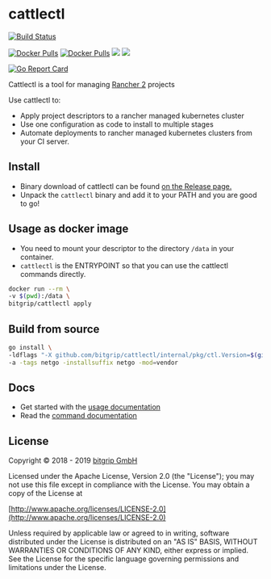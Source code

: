 cattlectl
=========

[![Build Status](https://travis-ci.com/bitgrip/cattlectl.svg?branch=master)](https://travis-ci.com/bitgrip/cattlectl)

[![Docker Pulls](https://img.shields.io/docker/stars/bitgrip/cattlectl.svg)](https://store.docker.com/community/images/bitgrip/cattlectl)
[![Docker Pulls](https://img.shields.io/docker/pulls/bitgrip/cattlectl.svg)](https://store.docker.com/community/images/bitgrip/cattlectl)
[![](https://images.microbadger.com/badges/image/bitgrip/cattlectl.svg)](https://microbadger.com/images/bitgrip/cattlectl "Get your own image badge on microbadger.com")
[![](https://images.microbadger.com/badges/version/bitgrip/cattlectl.svg)](https://microbadger.com/images/bitgrip/cattlectl "Get your own version badge on microbadger.com")

[![Go Report Card](https://goreportcard.com/badge/github.com/bitgrip/cattlectl)](https://goreportcard.com/report/github.com/bitgrip/cattlectl)

Cattlectl is a tool for managing [Rancher 2](https://rancher.io) projects

Use cattlectl to:

* Apply project descriptors to a rancher managed kubernetes cluster
* Use one configuration as code to install to multiple stages
* Automate deployments to rancher managed kubernetes clusters from your CI server.

Install
-------

* Binary download of cattlectl can be found [on the Release page.](https://github.com/bitgrip/cattlectl/releases)
* Unpack the `cattlectl` binary and add it to your PATH and you are good to go!

Usage as docker image
---------------------

* You need to mount your descriptor to the directory `/data` in your container.
* `cattlectl` is the ENTRYPOINT so that you can use the cattlectl commands directly.

```bash
docker run --rm \
-v $(pwd):/data \
bitgrip/cattlectl apply
```

Build from source
-----------------

```bash
go install \
-ldflags "-X github.com/bitgrip/cattlectl/internal/pkg/ctl.Version=$(git describe --tags) -s -w" \
-a -tags netgo -installsuffix netgo -mod=vendor
```

Docs
----

* Get started with the [usage documentation](https://github.com/bitgrip/cattlectl/blob/master/docs/index.md)
* Read the [command documentation](https://github.com/bitgrip/cattlectl/blob/master/docs/cattlectl.md)

License
-------

Copyright © 2018 - 2019 [bitgrip GmbH](https://www.bitgrip.de/)

Licensed under the Apache License, Version 2.0 (the "License");
you may not use this file except in compliance with the License.
You may obtain a copy of the License at

[http://www.apache.org/licenses/LICENSE-2.0](http://www.apache.org/licenses/LICENSE-2.0)

Unless required by applicable law or agreed to in writing, software
distributed under the License is distributed on an "AS IS" BASIS,
WITHOUT WARRANTIES OR CONDITIONS OF ANY KIND, either express or implied.
See the License for the specific language governing permissions and
limitations under the License.
